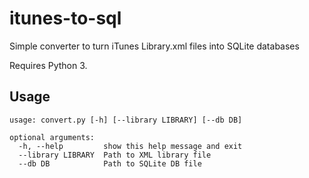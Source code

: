 # itunes-to-sql
Simple converter to turn iTunes Library.xml files into SQLite databases

Requires Python 3.

## Usage
```
usage: convert.py [-h] [--library LIBRARY] [--db DB]

optional arguments:
  -h, --help         show this help message and exit
  --library LIBRARY  Path to XML library file
  --db DB            Path to SQLite DB file
```
